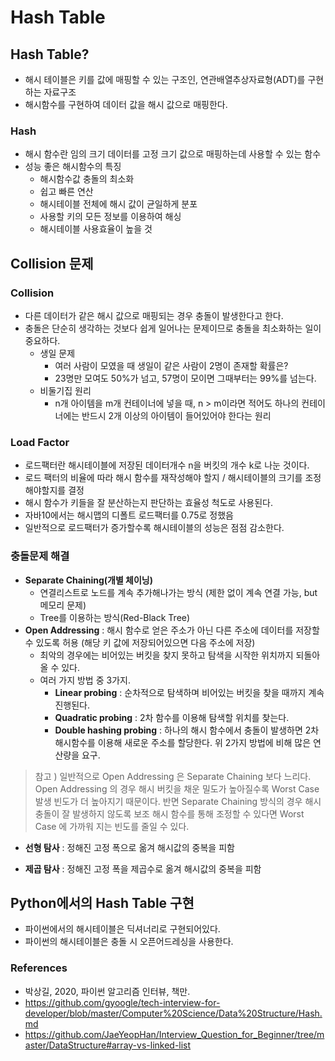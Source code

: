# Hash Table

## Hash Table?

- 해시 테이블은 키를 값에 매핑할 수 있는 구조인, 연관배열추상자료형(ADT)를 구현하는 자료구조
- 해시함수를 구현하여 데이터 값을 해시 값으로 매핑한다.

### Hash

- 해시 함수란 임의 크기 데이터를 고정 크기 값으로 매핑하는데 사용할 수 있는 함수
- 성능 좋은 해시함수의 특징
  - 해시함수값 충돌의 최소화
  - 쉽고 빠른 연산
  - 해시테이블 전체에 해시 값이 균일하게 분포
  - 사용할 키의 모든 정보를 이용하여 해싱
  - 해시테이블 사용효율이 높을 것

## Collision 문제

### Collision 

- 다른 데이터가 같은 해시 값으로 매핑되는 경우 충돌이 발생한다고 한다.
- 충돌은 단순히 생각하는 것보다 쉽게 일어나는 문제이므로 충돌을 최소화하는 일이 중요하다. 
  - 생일 문제
    - 여러 사람이 모였을 때 생일이 같은 사람이 2명이 존재할 확률은?
    - 23명만 모여도 50%가 넘고, 57명이 모이면 그때부터는 99%를 넘는다. 
  - 비둘기집 원리
    - n개 아이템을 m개 컨테이너에 넣을 때, n > m이라면 적어도 하나의 컨테이너에는 반드시 2개 이상의 아이템이 들어있어야 한다는 원리

### Load Factor

- 로드팩터란 해시테이블에 저장된 데이터개수 n을 버킷의 개수 k로 나눈 것이다. 
- 로드 팩터의 비율에 따라 해시 함수를 재작성해야 할지 / 해시테이블의 크기를 조정해야할지를 결정
- 해시 함수가 키들을 잘 분산하는지 판단하는 효율성 척도로 사용된다. 
- 자바10에서는 해시맵의 디폴트 로드팩터를 0.75로 정했음
- 일반적으로 로드팩터가 증가할수록 해시테이블의 성능은 점점 감소한다.

### 충돌문제 해결

- **Separate Chaining(개별 체이닝)** 
  - 연결리스트로 노드를 계속 추가해나가는 방식 (제한 없이 계속 연결 가능, but 메모리 문제)
  - Tree를 이용하는 방식(Red-Black Tree)
- **Open Addressing** : 해시 함수로 얻은 주소가 아닌 다른 주소에 데이터를 저장할 수 있도록 허용 (해당 키 값에 저장되어있으면 다음 주소에 저장)
  - 최악의 경우에는 비어있는 버킷을 찾지 못하고 탐색을 시작한 위치까지 되돌아올 수 있다.
  - 여러 가지 방법 중 3가지.
    - **Linear probing** : 순차적으로 탐색하며 비어있는 버킷을 찾을 때까지 계속 진행된다.
    - **Quadratic probing** : 2차 함수를 이용해 탐색할 위치를 찾는다.
    - **Double hashing probing** : 하나의 해시 함수에서 충돌이 발생하면 2차해시함수를 이용해 새로운 주소를 할당한다. 위 2가지 방법에 비해 많은 연산량을 요구.

> 참고 ) 일반적으로 Open Addressing 은 Separate Chaining 보다 느리다. Open Addressing 의 경우 해시 버킷을 채운 밀도가 높아질수록 Worst Case 발생 빈도가 더 높아지기 때문이다. 반면 Separate Chaining 방식의 경우 해시 충돌이 잘 발생하지 않도록 보조 해시 함수를 통해 조정할 수 있다면 Worst Case 에 가까워 지는 빈도를 줄일 수 있다. 

- **선형 탐사** : 정해진 고정 폭으로 옮겨 해시값의 중복을 피함

- **제곱 탐사** : 정해진 고정 폭을 제곱수로 옮겨 해시값의 중복을 피함

  

## Python에서의 Hash Table 구현

- 파이썬에서의 해시테이블은 딕셔너리로 구현되어있다.
- 파이썬의 해시테이블은 충돌 시 오픈어드레싱을 사용한다. 





### References

- 박상길, 2020, 파이썬 알고리즘 인터뷰, 책만.
- https://github.com/gyoogle/tech-interview-for-developer/blob/master/Computer%20Science/Data%20Structure/Hash.md
- https://github.com/JaeYeopHan/Interview_Question_for_Beginner/tree/master/DataStructure#array-vs-linked-list